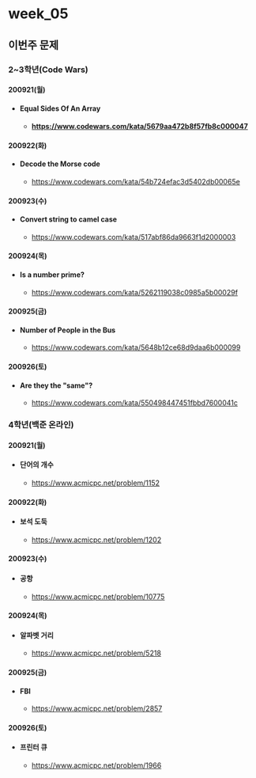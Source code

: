 # week_05

## 이번주 문제



### 2~3학년(Code Wars)

#### 200921(월)

* #### Equal Sides Of An Array

    * #### https://www.codewars.com/kata/5679aa472b8f57fb8c000047

#### 200922(화)

* #### Decode the Morse code

    * https://www.codewars.com/kata/54b724efac3d5402db00065e

#### 200923(수)

* #### Convert string to camel case

    * https://www.codewars.com/kata/517abf86da9663f1d2000003

#### 200924(목)

* #### Is a number prime?

    * https://www.codewars.com/kata/5262119038c0985a5b00029f

#### 200925(금)

* #### Number of People in the Bus

    * https://www.codewars.com/kata/5648b12ce68d9daa6b000099

#### 200926(토)

* #### Are they the "same"?

    * https://www.codewars.com/kata/550498447451fbbd7600041c



### 4학년(백준 온라인)

#### 200921(월)

* #### 단어의 개수

    * https://www.acmicpc.net/problem/1152

#### 200922(화)

* #### 보석 도둑

    * https://www.acmicpc.net/problem/1202

#### 200923(수)

* #### 공항

    * https://www.acmicpc.net/problem/10775

#### 200924(목)

* #### 알파벳 거리

    * https://www.acmicpc.net/problem/5218

#### 200925(금)

* #### FBI

    * https://www.acmicpc.net/problem/2857

#### 200926(토)

* #### 프린터 큐

    * https://www.acmicpc.net/problem/1966

